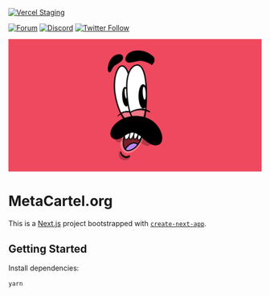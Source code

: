 [![Vercel Staging](https://img.shields.io/badge/Vercel-Staging-%23ff69b4)](https://staging-metacartel-org.vercel.app/)

[![Forum](https://img.shields.io/badge/MetaCartel-Forum-EF495F)](http://forum.metacartel.org/)
[![Discord](https://img.shields.io/badge/MetaCartel-Discord-BC86FE)](https://discord.gg/3CUVkcaF)
[![Twitter Follow](https://img.shields.io/twitter/follow/Meta_Cartel.svg?style=social)](https://twitter.com/Meta_Cartel)

![Chili power](./public/chiliface.svg)

# MetaCartel.org

This is a [Next.js](https://nextjs.org/) project bootstrapped with [`create-next-app`](https://github.com/vercel/next.js/tree/canary/packages/create-next-app).

## Getting Started

Install dependencies:

```bash
yarn
```
